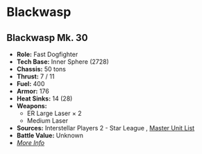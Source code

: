 # Blackwasp 

## Blackwasp Mk. 30 

- **Role:** Fast Dogfighter 
- **Tech Base:** Inner Sphere (2728) 
- **Chassis:** 50 tons 
- **Thrust:** 7 / 11 
- **Fuel:** 400 
- **Armor:** 176 
- **Heat Sinks:** 14 (28) 
- **Weapons:** 
  - ER Large Laser × 2 
  - Medium Laser 
- **Sources:** Interstellar Players 2 - Star League , [Master Unit List](http://masterunitlist.info/Unit/Details/390) 
- **Battle Value:** Unknown 
- [*More Info*](blackwasp/blackwasp_mk._30.md) 

